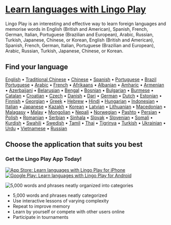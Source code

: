 # [Learn languages with Lingo Play](https://wwww.lingo-play.com)

Lingo Play is an interesting and effective way to learn foreign languages and memorise words in English (British and American), Spanish, French, German, Italian, Portuguese (Brazilian and European), Arabic, Russian, Turkish, Japanese, Chinese, or Korean, English (British and American), Spanish, French, German, Italian, Portuguese (Brazilian and European), Arabic, Russian, Turkish, Japanese, Chinese, or Korean.

## Find your language

[English](https://www.lingo-play.com/en/english-for-beginners-and-advanced/)
• [Traditional Chinese](https://www.lingo-play.com/en/chinese-for-beginners-and-advanced/)
• [Chinese](https://www.lingo-play.com/en/chinese-for-beginners-and-advanced/)
• [Spanish](https://www.lingo-play.com/en/spanish-for-beginners-and-advanced/)
• [Portuguese](https://www.lingo-play.com/en/portuguese-for-beginners-and-advanced/)
• [Brazil Portuguese](https://www.lingo-play.com/en/portuguese-for-beginners-and-advanced/)
• [Arabic](https://www.lingo-play.com/en/arabic-for-beginners-and-advanced/)
• [French](https://www.lingo-play.com/en/french-for-beginners-and-advanced/)
• [Afrikaans](https://www.lingo-play.com/en/afrikaans-for-beginners-and-advanced/)
• [Albanian](https://www.lingo-play.com/en/albanian-for-beginners-and-advanced/)
• [Amharic](https://www.lingo-play.com/en/amharic-for-beginners-and-advanced/)
• [Armenian](https://www.lingo-play.com/en/armenian-for-beginners-and-advanced/)
• [Azerbaijani](https://www.lingo-play.com/en/azerbaijani-for-beginners-and-advanced/)
• [Belarusian](https://www.lingo-play.com/en/belarusian-for-beginners-and-advanced/)
• [Bengal](https://www.lingo-play.com/en/bengal-for-beginners-and-advanced/)
• [Bosnian](https://www.lingo-play.com/en/bosnian-for-beginners-and-advanced/)
• [Bulgarian](https://www.lingo-play.com/en/bulgarian-for-beginners-and-advanced/)
• [Burmese](https://www.lingo-play.com/en/burmese-for-beginners-and-advanced/)
• [Catalan](https://www.lingo-play.com/en/catalan-for-beginners-and-advanced/)
• [Croatian](https://www.lingo-play.com/en/croatian-for-beginners-and-advanced/)
• [Czech](https://www.lingo-play.com/en/czech-for-beginners-and-advanced/)
• [Danish](https://www.lingo-play.com/en/danish-for-beginners-and-advanced/)
• [Dari](https://www.lingo-play.com/en/dari-for-beginners-and-advanced/)
• [German](https://www.lingo-play.com/en/german-for-beginners-and-advanced/)
• [Dutch](https://www.lingo-play.com/en/dutch-for-beginners-and-advanced/)
• [Estonian](https://www.lingo-play.com/en/estonian-for-beginners-and-advanced/)
• [Finnish](https://www.lingo-play.com/en/finnish-for-beginners-and-advanced/)
• [Georgian](https://www.lingo-play.com/en/georgian-for-beginners-and-advanced/)
• [Greek](https://www.lingo-play.com/en/greek-for-beginners-and-advanced/)
• [Hebrew](https://www.lingo-play.com/en/hebrew-for-beginners-and-advanced/)
• [Hindi](https://www.lingo-play.com/en/hindi-for-beginners-and-advanced/)
• [Hungarian](https://www.lingo-play.com/en/hungarian-for-beginners-and-advanced/)
• [Indonesian](https://www.lingo-play.com/en/indonesian-for-beginners-and-advanced/)
• [Italian](https://www.lingo-play.com/en/italian-for-beginners-and-advanced/)
• [Japanese](https://www.lingo-play.com/en/japanese-for-beginners-and-advanced/)
• [Kazakh](https://www.lingo-play.com/en/kazakh-for-beginners-and-advanced/)
• [Korean](https://www.lingo-play.com/en/korean-for-beginners-and-advanced/)
• [Latvian](https://www.lingo-play.com/en/latvian-for-beginners-and-advanced/)
• [Lithuanian](https://www.lingo-play.com/en/lithuanian-for-beginners-and-advanced/)
• [Macedonian](https://www.lingo-play.com/en/macedonian-for-beginners-and-advanced/)
• [Malagasy](https://www.lingo-play.com/en/malagasy-for-beginners-and-advanced/)
• [Malay](https://www.lingo-play.com/en/malay-for-beginners-and-advanced/)
• [Mongolian](https://www.lingo-play.com/en/mongolian-for-beginners-and-advanced/)
• [Nepali](https://www.lingo-play.com/en/nepali-for-beginners-and-advanced/)
• [Norwegian](https://www.lingo-play.com/en/norwegian-for-beginners-and-advanced/)
• [Pashto](https://www.lingo-play.com/en/pashto-for-beginners-and-advanced/)
• [Persian](https://www.lingo-play.com/en/persian-for-beginners-and-advanced/)
• [Polish](https://www.lingo-play.com/en/polish-for-beginners-and-advanced/)
• [Romanian](https://www.lingo-play.com/en/romanian-for-beginners-and-advanced/)
• [Serbian](https://www.lingo-play.com/en/serbian-for-beginners-and-advanced/)
• [Sinhala](https://www.lingo-play.com/en/sinhala-for-beginners-and-advanced/)
• [Slovak](https://www.lingo-play.com/en/slovak-for-beginners-and-advanced/)
• [Slovenian](https://www.lingo-play.com/en/slovenian-for-beginners-and-advanced/)
• [Somali](https://www.lingo-play.com/en/somali-for-beginners-and-advanced/)
• [Kurdish](https://www.lingo-play.com/en/kurdish-for-beginners-and-advanced/)
• [Swahili](https://www.lingo-play.com/en/swahili-for-beginners-and-advanced/)
• [Swedish](https://www.lingo-play.com/en/swedish-for-beginners-and-advanced/)
• [Tamil](https://www.lingo-play.com/en/tamil-for-beginners-and-advanced/)
• [Thai](https://www.lingo-play.com/en/thai-for-beginners-and-advanced/)
• [Tigrinya](https://www.lingo-play.com/en/tigrinya-for-beginners-and-advanced/)
• [Turkish](https://www.lingo-play.com/en/turkish-for-beginners-and-advanced/)
• [Ukrainian](https://www.lingo-play.com/en/ukrainian-for-beginners-and-advanced/)
• [Urdu](https://www.lingo-play.com/en/urdu-for-beginners-and-advanced/)
• [Vietnamese](https://www.lingo-play.com/en/vietnamese-for-beginners-and-advanced/)
• [Russian](https://www.lingo-play.com/en/russian-for-beginners-and-advanced/)

## Choose the application that suits you best

### Get the Lingo Play App Today!

[![App Store: Learn languages with Lingo Play for iPhone](https://www.lingo-play.com/assets/images/app-store-logo.svg?v2 "App Store: Learn languages with Lingo Play for iPhone")](https://www.lingo-play.com/go/get-app-ios/) [![Google Play: Learn languages with Lingo Play for Android](https://www.lingo-play.com/assets/images/google-play-logo.svg "Google Play: Learn languages with Lingo Play for Android")](https://www.lingo-play.com/go/get-app-android/)

![5,000 words and phrases neatly organized into categories](https://www.lingo-play.com/assets/images/lingo-hand.svg "5,000 words and phrases neatly organized into categories")

* 5,000 words and phrases neatly categorized
* Use interactive lessons of varying complexity
* Repeat to improve memory
* Learn by yourself or compete with other users online
* Participate in tournaments
